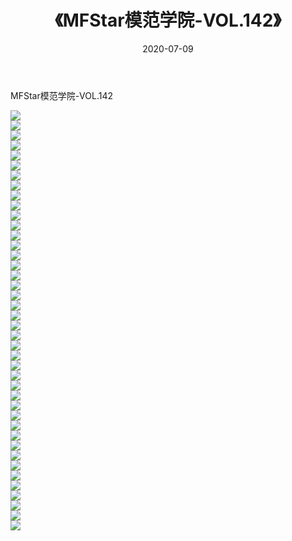 ﻿---
layout: post
title:  《MFStar模范学院-VOL.142》
date:   2020-07-09
img: http://img.660000.xyz/Sharelink/网络美图/2020/MFStar模范学院-VOL.142/000.jpg
categories: [美女, 清纯, 唯美]
---

MFStar模范学院-VOL.142

  ![](http://img.660000.xyz/Sharelink/网络美图/2020/MFStar模范学院-VOL.142/001.jpg) <br> ![](http://img.660000.xyz/Sharelink/网络美图/2020/MFStar模范学院-VOL.142/002.jpg) <br> ![](http://img.660000.xyz/Sharelink/网络美图/2020/MFStar模范学院-VOL.142/003.jpg) <br> ![](http://img.660000.xyz/Sharelink/网络美图/2020/MFStar模范学院-VOL.142/004.jpg) <br> ![](http://img.660000.xyz/Sharelink/网络美图/2020/MFStar模范学院-VOL.142/005.jpg) <br> ![](http://img.660000.xyz/Sharelink/网络美图/2020/MFStar模范学院-VOL.142/006.jpg) <br> ![](http://img.660000.xyz/Sharelink/网络美图/2020/MFStar模范学院-VOL.142/007.jpg) <br> ![](http://img.660000.xyz/Sharelink/网络美图/2020/MFStar模范学院-VOL.142/008.jpg) <br> ![](http://img.660000.xyz/Sharelink/网络美图/2020/MFStar模范学院-VOL.142/009.jpg) <br> ![](http://img.660000.xyz/Sharelink/网络美图/2020/MFStar模范学院-VOL.142/010.jpg) <br> ![](http://img.660000.xyz/Sharelink/网络美图/2020/MFStar模范学院-VOL.142/011.jpg) <br> ![](http://img.660000.xyz/Sharelink/网络美图/2020/MFStar模范学院-VOL.142/012.jpg) <br> ![](http://img.660000.xyz/Sharelink/网络美图/2020/MFStar模范学院-VOL.142/013.jpg) <br> ![](http://img.660000.xyz/Sharelink/网络美图/2020/MFStar模范学院-VOL.142/014.jpg) <br> ![](http://img.660000.xyz/Sharelink/网络美图/2020/MFStar模范学院-VOL.142/015.jpg) <br> ![](http://img.660000.xyz/Sharelink/网络美图/2020/MFStar模范学院-VOL.142/016.jpg) <br> ![](http://img.660000.xyz/Sharelink/网络美图/2020/MFStar模范学院-VOL.142/017.jpg) <br> ![](http://img.660000.xyz/Sharelink/网络美图/2020/MFStar模范学院-VOL.142/018.jpg) <br> ![](http://img.660000.xyz/Sharelink/网络美图/2020/MFStar模范学院-VOL.142/019.jpg) <br> ![](http://img.660000.xyz/Sharelink/网络美图/2020/MFStar模范学院-VOL.142/020.jpg) <br> ![](http://img.660000.xyz/Sharelink/网络美图/2020/MFStar模范学院-VOL.142/021.jpg) <br> ![](http://img.660000.xyz/Sharelink/网络美图/2020/MFStar模范学院-VOL.142/022.jpg) <br> ![](http://img.660000.xyz/Sharelink/网络美图/2020/MFStar模范学院-VOL.142/023.jpg) <br> ![](http://img.660000.xyz/Sharelink/网络美图/2020/MFStar模范学院-VOL.142/024.jpg) <br> ![](http://img.660000.xyz/Sharelink/网络美图/2020/MFStar模范学院-VOL.142/025.jpg) <br> ![](http://img.660000.xyz/Sharelink/网络美图/2020/MFStar模范学院-VOL.142/026.jpg) <br> ![](http://img.660000.xyz/Sharelink/网络美图/2020/MFStar模范学院-VOL.142/027.jpg) <br> ![](http://img.660000.xyz/Sharelink/网络美图/2020/MFStar模范学院-VOL.142/028.jpg) <br> ![](http://img.660000.xyz/Sharelink/网络美图/2020/MFStar模范学院-VOL.142/029.jpg) <br> ![](http://img.660000.xyz/Sharelink/网络美图/2020/MFStar模范学院-VOL.142/030.jpg) <br> ![](http://img.660000.xyz/Sharelink/网络美图/2020/MFStar模范学院-VOL.142/031.jpg) <br> ![](http://img.660000.xyz/Sharelink/网络美图/2020/MFStar模范学院-VOL.142/032.jpg) <br> ![](http://img.660000.xyz/Sharelink/网络美图/2020/MFStar模范学院-VOL.142/033.jpg) <br> ![](http://img.660000.xyz/Sharelink/网络美图/2020/MFStar模范学院-VOL.142/034.jpg) <br> ![](http://img.660000.xyz/Sharelink/网络美图/2020/MFStar模范学院-VOL.142/035.jpg) <br> ![](http://img.660000.xyz/Sharelink/网络美图/2020/MFStar模范学院-VOL.142/036.jpg) <br> ![](http://img.660000.xyz/Sharelink/网络美图/2020/MFStar模范学院-VOL.142/037.jpg) <br> ![](http://img.660000.xyz/Sharelink/网络美图/2020/MFStar模范学院-VOL.142/038.jpg) <br> ![](http://img.660000.xyz/Sharelink/网络美图/2020/MFStar模范学院-VOL.142/039.jpg) <br> ![](http://img.660000.xyz/Sharelink/网络美图/2020/MFStar模范学院-VOL.142/040.jpg) <br> ![](http://img.660000.xyz/Sharelink/网络美图/2020/MFStar模范学院-VOL.142/041.jpg) <br> ![](http://img.660000.xyz/Sharelink/网络美图/2020/MFStar模范学院-VOL.142/042.jpg) <br>